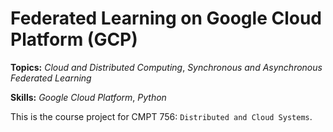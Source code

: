 # Federated Learning on Google Cloud Platform (GCP)

**Topics:** _Cloud and Distributed Computing_, _Synchronous and Asynchronous Federated Learning_

**Skills:** _Google Cloud Platform_, _Python_

This is the course project for CMPT 756: `Distributed and Cloud Systems`.
